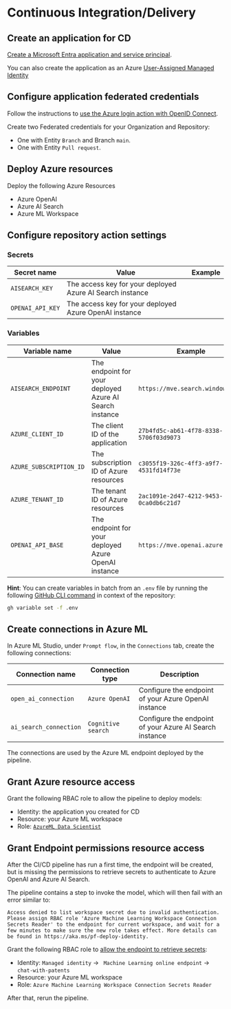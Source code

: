 # Continuous Integration/Delivery

## Create an application for CD

[Create a Microsoft Entra application and service principal](
https://learn.microsoft.com/en-us/azure/developer/github/connect-from-azure?tabs=azure-portal%2Clinux#use-the-azure-login-action-with-openid-connect).

You can also create the application as an Azure [User-Assigned Managed Identity](https://learn.microsoft.com/en-us/entra/identity/managed-identities-azure-resources/how-manage-user-assigned-managed-identities?pivots=identity-mi-methods-azp.)

## Configure application federated credentials

Follow the instructions to [
use the Azure login action with OpenID Connect](https://learn.microsoft.com/en-us/azure/developer/github/connect-from-azure?tabs=azure-portal%2Clinux#use-the-azure-login-action-with-openid-connect).

Create two Federated credentials for your Organization and Repository: 

- One with Entity `Branch` and Branch `main`.
- One with Entity `Pull request`.

## Deploy Azure resources

Deploy the following Azure Resources

- Azure OpenAI
- Azure AI Search
- Azure ML Workspace

## Configure repository action settings

### Secrets

| Secret name      | Value                                                     | Example |
| ---------------- | --------------------------------------------------------- | ------- |
| `AISEARCH_KEY`   | The access key for your deployed Azure AI Search instance |         |
| `OPENAI_API_KEY` | The access key for your deployed Azure OpenAI instance    |         |

### Variables

| Variable name           | Value                                                                | Example                                |
| ----------------------- | -------------------------------------------------------------------- | -------------------------------------- |
| `AISEARCH_ENDPOINT`     | The endpoint for your deployed Azure AI Search instance              | `https://mve.search.windows.net`       |
| `AZURE_CLIENT_ID`       | The client ID of the application                                     | `27b4fd5c-ab61-4f78-8338-5706f03d9073` |
| `AZURE_SUBSCRIPTION_ID` | The subscription ID of Azure resources                               | `c3055f19-326c-4ff3-a9f7-4531fd14f73e` |
| `AZURE_TENANT_ID`       | The tenant ID of Azure resources                                     | `2ac1091e-2d47-4212-9453-0ca0db6c21d7` |
| `OPENAI_API_BASE`       | The endpoint for your deployed Azure OpenAI instance                 | `https://mve.openai.azure.com`         |

**Hint**: You can create variables in batch from an `.env` file by running the following [GitHub CLI
command](https://cli.github.com/manual/gh_variable_set) in context of the repository:

```bash
gh variable set -f .env
```


## Create connections in Azure ML

In Azure ML Studio, under `Prompt flow`, in the `Connections` tab, create the following connections:

| Connection name        | Connection type    | Description                                             |
| ---------------------- | ------------------ | ------------------------------------------------------- |
| `open_ai_connection`   | `Azure OpenAI`     | Configure the endpoint of your Azure OpenAI instance    |
| `ai_search_connection` | `Cognitive search` | Configure the endpoint of your Azure AI Search instance |

The connections are used by the Azure ML endpoint deployed by the pipeline.

## Grant Azure resource access

Grant the following RBAC role to allow the pipeline to deploy models:

- Identity: the application you created for CD
- Resource: your Azure ML workspace
- Role: [`AzureML Data Scientist`](https://learn.microsoft.com/en-us/azure/role-based-access-control/built-in-roles#azureml-data-scientist)

## Grant Endpoint permissions resource access

After the CI/CD pipeline has run a first time, the endpoint will be created, but is missing the permissions to retrieve secrets to authenticate to Azure OpenAI and Azure AI Search.

The pipeline contains a step to invoke the model, which will then fail with an error similar to:

```text
Access denied to list workspace secret due to invalid authentication. Please assign RBAC role 'Azure Machine Learning Workspace Connection Secrets Reader' to the endpoint for current workspace, and wait for a few minutes to make sure the new role takes effect. More details can be found in https://aka.ms/pf-deploy-identity.
```

Grant the following RBAC role to [allow the endpoint to retrieve secrets](https://aka.ms/pf-deploy-identity):

- Identity:  `Managed identity` -> ` Machine Learning online endpoint` -> `chat-with-patents`
- Resource: your Azure ML workspace
- Role: `Azure Machine Learning Workspace Connection Secrets Reader`

After that, rerun the pipeline.
